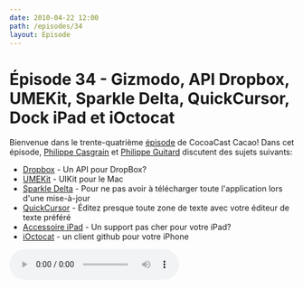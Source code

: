 ```yaml
---
date: 2010-04-22 12:00
path: /episodes/34
layout: Episode
---
```

# Épisode 34 - Gizmodo, API Dropbox, UMEKit, Sparkle Delta, QuickCursor, Dock iPad et iOctocat
<p>Bienvenue dans le trente-quatrième <a href="https://cacaocast.com/media/cacaocast_34.mp3" title="CocoaCast Cacao Episode 34">épisode</a> de CocoaCast Cacao! Dans cet épisode, <a href="http://www.twitter.com/philippec" title="Philippe Casgrain sur Twitter">Philippe Casgrain</a> et <a href="http://www.twitter.com/philippeguitard" title="Philippe Guitard sur Twitter">Philippe Guitard</a> discutent des sujets suivants:</p>
<ul><li><a href="http://code.google.com/p/dropbox-api/" title="Dropbox">Dropbox</a> - Un API pour DropBox?</li>
<li><a href="http://github.com/itod/umekit" title="UMEKit">UMEKit</a> - UIKit pour le Mac</li>
<li><a href="http://github.com/andymatuschak/Sparkle" title="Sparkle Delta">Sparkle Delta</a> - Pour ne pas avoir à télécharger toute l'application lors d'une mise-à-jour</li>
<li><a href="http://www.hogbaysoftware.com/products/quickcursor/" title="QuickCursor">QuickCursor</a> - Éditez presque toute zone de texte avec votre éditeur de texte préféré</li>
<li><a href="http://lifehacking.nl/e4-ipad-dock/" title="Accessoire iPad">Accessoire iPad</a> - Un support pas cher pour votre iPad?</li>
<li><a href="http://dbloete.github.com/ioctocat/" title="iOctocat">iOctocat</a> - un client github pour votre iPhone</li>
</ul>
<p><audio controls><source src="https://cacaocast.com/media/cacaocast_34.mp3" type="audio/mpeg"><source src="https://cacaocast.com/media/cacaocast_34.mp3" type="audio/mp4">Votre navigateur ne supporte pas l'élément audio / Your browser does not support the audio element.</audio></p>
